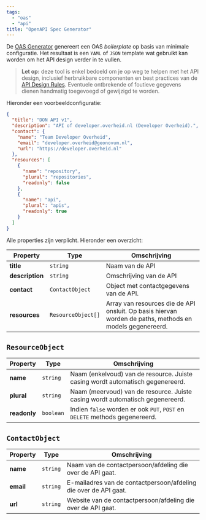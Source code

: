 ```yaml
---
tags:
  - "oas"
  - "api"
title: "OpenAPI Spec Generator"
---
```


De [OAS Generator](https://developer.overheid.nl/tools/oas-generator) genereert een OAS _boilerplate_ op basis van minimale configuratie. Het resultaat is een `YAML` of `JSON` template wat gebruikt kan worden om het API design verder in te vullen.

> **Let op:** deze tool is enkel bedoeld om je op weg te helpen met het API design, inclusief herbruikbare componenten en best practices van de [API Design Rules](../standaarden/rest-api-design-rules.md). Eventuele ontbrekende of foutieve gegevens dienen handmatig toegevoegd of gewijzigd te worden.

Hieronder een voorbeeldconfiguratie:

```json
{
  "title": "DON API v1",
  "description": "API of developer.overheid.nl (Developer Overheid).",
  "contact": {
    "name": "Team Developer Overheid",
    "email": "developer.overheid@geonovum.nl",
    "url": "https://developer.overheid.nl"
  },
  "resources": [
    {
      "name": "repository",
      "plural": "repositories",
      "readonly": false
    },
    {
      "name": "api",
      "plural": "apis",
      "readonly": true
    }
  ]
}
```

Alle properties zijn verplicht. Hieronder een overzicht:

| Property        | Type               | Omschrijving                                                                                             |
| --------------- | ------------------ | -------------------------------------------------------------------------------------------------------- |
| **title**       | `string`           | Naam van de API                                                                                          |
| **description** | `string`           | Omschrijving van de API                                                                                  |
| **contact**     | `ContactObject`    | Object met contactgegevens van de API.                                                                   |
| **resources**   | `ResourceObject[]` | Array van resources die de API onsluit. Op basis hiervan worden de paths, methods en models gegenereerd. |

## `ResourceObject`

| Property     | Type      | Omschrijving                                                                   |
| ------------ | --------- | ------------------------------------------------------------------------------ |
| **name**     | `string`  | Naam (enkelvoud) van de resource. Juiste casing wordt automatisch gegenereerd. |
| **plural**   | `string`  | Naam (meervoud) van de resource. Juiste casing wordt automatisch gegenereerd.  |
| **readonly** | `boolean` | Indien `false` worden er ook `PUT`, `POST` en `DELETE` methods gegenereerd.    |

## `ContactObject`

| Property  | Type     | Omschrijving                                                     |
| --------- | -------- | ---------------------------------------------------------------- |
| **name**  | `string` | Naam van de contactpersoon/afdeling die over de API gaat.        |
| **email** | `string` | E-mailadres van de contactpersoon/afdeling die over de API gaat. |
| **url**   | `string` | Website van de contactpersoon/afdeling die over de API gaat.     |
